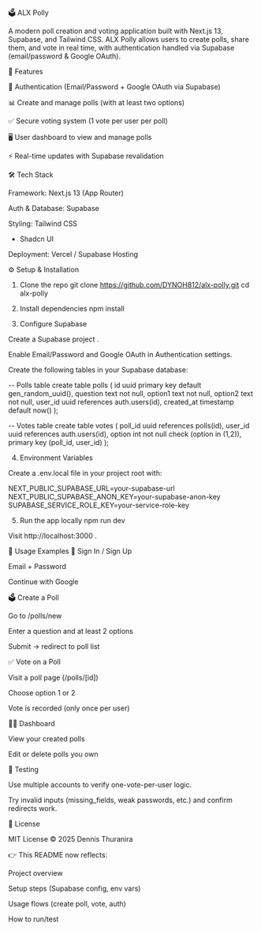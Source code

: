 🗳️ ALX Polly

A modern poll creation and voting application built with Next.js 13, Supabase, and Tailwind CSS.
ALX Polly allows users to create polls, share them, and vote in real time, with authentication handled via Supabase (email/password & Google OAuth).

📌 Features

🔐 Authentication (Email/Password + Google OAuth via Supabase)

📊 Create and manage polls (with at least two options)

✅ Secure voting system (1 vote per user per poll)

🖥️ User dashboard to view and manage polls

⚡ Real-time updates with Supabase revalidation

🛠️ Tech Stack

Framework: Next.js 13
 (App Router)

Auth & Database: Supabase

Styling: Tailwind CSS
 + Shadcn UI

Deployment: Vercel / Supabase Hosting

⚙️ Setup & Installation
1. Clone the repo
git clone https://github.com/DYNOH812/alx-polly.git
cd alx-polly

2. Install dependencies
npm install

3. Configure Supabase

Create a Supabase project
.

Enable Email/Password and Google OAuth in Authentication settings.

Create the following tables in your Supabase database:

-- Polls table
create table polls (
  id uuid primary key default gen_random_uuid(),
  question text not null,
  option1 text not null,
  option2 text not null,
  user_id uuid references auth.users(id),
  created_at timestamp default now()
);

-- Votes table
create table votes (
  poll_id uuid references polls(id),
  user_id uuid references auth.users(id),
  option int not null check (option in (1,2)),
  primary key (poll_id, user_id)
);

4. Environment Variables

Create a .env.local file in your project root with:

NEXT_PUBLIC_SUPABASE_URL=your-supabase-url
NEXT_PUBLIC_SUPABASE_ANON_KEY=your-supabase-anon-key
SUPABASE_SERVICE_ROLE_KEY=your-service-role-key

5. Run the app locally
npm run dev


Visit http://localhost:3000
.

🚀 Usage Examples
🔑 Sign In / Sign Up

Email + Password

Continue with Google

🗳️ Create a Poll

Go to /polls/new

Enter a question and at least 2 options

Submit → redirect to poll list

✅ Vote on a Poll

Visit a poll page (/polls/[id])

Choose option 1 or 2

Vote is recorded (only once per user)

🧑‍💼 Dashboard

View your created polls

Edit or delete polls you own

🧪 Testing

Use multiple accounts to verify one-vote-per-user logic.

Try invalid inputs (missing_fields, weak passwords, etc.) and confirm redirects work.

📄 License

MIT License © 2025 Dennis Thuranira

👉 This README now reflects:

Project overview

Setup steps (Supabase config, env vars)

Usage flows (create poll, vote, auth)

How to run/test
